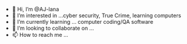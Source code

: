 - 👋 Hi, I’m @AJ-lana
- 👀 I’m interested in ...cyber security, True Crime, learning computers
- 🌱 I’m currently learning ... computer coding/QA software
- 💞️ I’m looking to collaborate on ...
- 📫 How to reach me ...

<!---
AJ-lana/AJ-lana is a ✨ special ✨ repository because its `README.md` (this file) appears on your GitHub profile.
You can click the Preview link to take a look at your changes.
--->

